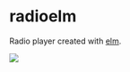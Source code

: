 # radioelm
Radio player created with [elm](http://elm-lang.org/).

![](https://raw.githubusercontent.com/unbalancedparentheses/radioelm/master/screenshot/screenshot.png)
